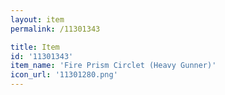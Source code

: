 ```yaml
---
layout: item
permalink: /11301343

title: Item
id: '11301343'
item_name: 'Fire Prism Circlet (Heavy Gunner)'
icon_url: '11301280.png'
---
```

